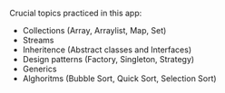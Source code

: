 Crucial topics practiced in this app:

- Collections (Array, Arraylist, Map, Set) 
- Streams
- Inheritence (Abstract classes and Interfaces)
- Design patterns (Factory, Singleton, Strategy)
- Generics
- Alghoritms (Bubble Sort, Quick Sort, Selection Sort)
  
